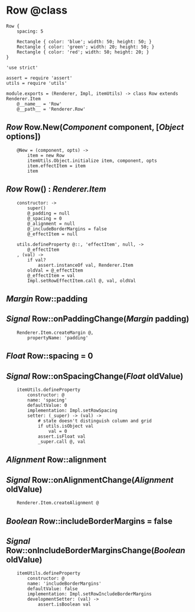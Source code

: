 Row @class
==========

```nml
Row {
	spacing: 5

	Rectangle { color: 'blue'; width: 50; height: 50; }
	Rectangle { color: 'green'; width: 20; height: 50; }
	Rectangle { color: 'red'; width: 50; height: 20; }
}
```

	'use strict'

	assert = require 'assert'
	utils = require 'utils'

	module.exports = (Renderer, Impl, itemUtils) -> class Row extends Renderer.Item
		@__name__ = 'Row'
		@__path__ = 'Renderer.Row'

*Row* Row.New(*Component* component, [*Object* options])
--------------------------------------------------------

		@New = (component, opts) ->
			item = new Row
			itemUtils.Object.initialize item, component, opts
			item.effectItem = item
			item

*Row* Row() : *Renderer.Item*
-----------------------------

		constructor: ->
			super()
			@_padding = null
			@_spacing = 0
			@_alignment = null
			@_includeBorderMargins = false
			@_effectItem = null

		utils.defineProperty @::, 'effectItem', null, ->
			@_effectItem
		, (val) ->
			if val?
				assert.instanceOf val, Renderer.Item
			oldVal = @_effectItem
			@_effectItem = val
			Impl.setRowEffectItem.call @, val, oldVal

*Margin* Row::padding
---------------------

## *Signal* Row::onPaddingChange(*Margin* padding)

		Renderer.Item.createMargin @,
			propertyName: 'padding'

*Float* Row::spacing = 0
------------------------

## *Signal* Row::onSpacingChange(*Float* oldValue)

		itemUtils.defineProperty
			constructor: @
			name: 'spacing'
			defaultValue: 0
			implementation: Impl.setRowSpacing
			setter: (_super) -> (val) ->
				# state doesn't distinguish column and grid
				if utils.isObject val
					val = 0
				assert.isFloat val
				_super.call @, val

*Alignment* Row::alignment
--------------------------

## *Signal* Row::onAlignmentChange(*Alignment* oldValue)

		Renderer.Item.createAlignment @

*Boolean* Row::includeBorderMargins = false
-------------------------------------------

## *Signal* Row::onIncludeBorderMarginsChange(*Boolean* oldValue)

		itemUtils.defineProperty
			constructor: @
			name: 'includeBorderMargins'
			defaultValue: false
			implementation: Impl.setRowIncludeBorderMargins
			developmentSetter: (val) ->
				assert.isBoolean val
